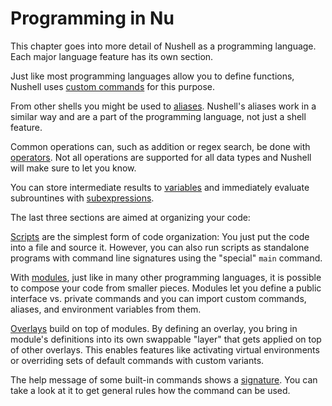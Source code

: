 # Programming in Nu

This chapter goes into more detail of Nushell as a programming language.
Each major language feature has its own section.

Just like most programming languages allow you to define functions, Nushell uses [custom commands](custom_commands.md) for this purpose.

From other shells you might be used to [aliases](aliases.md).
Nushell's aliases work in a similar way and are a part of the programming language, not just a shell feature.

Common operations can, such as addition or regex search, be done with [operators](operators.md).
Not all operations are supported for all data types and Nushell will make sure to let you know.

You can store intermediate results to [variables](variables_and_subexpressions.md) and immediately evaluate subrountines with [subexpressions](variables_and_subexpressions.html#subexpressions).

The last three sections are aimed at organizing your code:

[Scripts](scripts.md) are the simplest form of code organization: You just put the code into a file and source it.
However, you can also run scripts as standalone programs with command line signatures using the "special" `main` command.

With [modules](modules.md), just like in many other programming languages, it is possible to compose your code from smaller pieces.
Modules let you define a public interface vs. private commands and you can import custom commands, aliases, and environment variables from them.

[Overlays](overlays.md) build on top of modules.
By defining an overlay, you bring in module's definitions into its own swappable "layer" that gets applied on top of other overlays.
This enables features like activating virtual environments or overriding sets of default commands with custom variants.

The help message of some built-in commands shows a [signature](command_signature.md).  You can take a look at it to get general rules how the command can be used.
